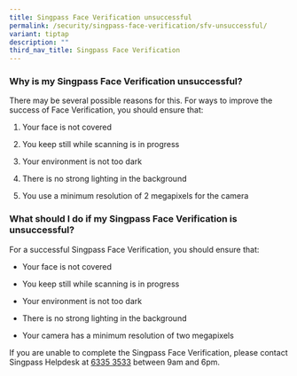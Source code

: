 ```yaml
---
title: Singpass Face Verification unsuccessful
permalink: /security/singpass-face-verification/sfv-unsuccessful/
variant: tiptap
description: ""
third_nav_title: Singpass Face Verification
---
```

<h3>Why is my Singpass Face Verification unsuccessful?</h3>
<p>There may be several possible reasons for this. For ways to improve the
success of Face Verification, you should ensure that:</p>
<ol data-tight="true" class="tight">
<li>
<p>Your face is not covered</p>
</li>
<li>
<p>You keep still while scanning is in progress</p>
</li>
<li>
<p>Your environment is not too dark</p>
</li>
<li>
<p>There is no strong lighting in the background</p>
</li>
<li>
<p>You use a minimum resolution of 2 megapixels for the camera</p>
</li>
</ol>
<h3>What should I do if my Singpass Face Verification is unsuccessful?</h3>
<p>For a successful Singpass Face Verification, you should ensure that:</p>
<ul>
<li>
<p>Your face is not covered</p>
</li>
<li>
<p>You keep still while scanning is in progress</p>
</li>
<li>
<p>Your environment is not too dark</p>
</li>
<li>
<p>There is no strong lighting in the background</p>
</li>
<li>
<p>Your camera has a minimum resolution of two megapixels&nbsp;</p>
</li>
</ul>
<p>If you are unable to complete the Singpass Face Verification, please contact
Singpass Helpdesk at <a href="tel:+6563353533" rel="noopener noreferrer nofollow" target="_blank">6335 3533</a> between 9am and 6pm.</p>
<p></p>
